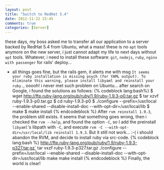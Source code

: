 ```yaml
---
layout: post
title: "Switch to RedHat 5.4"
date: 2012-11-22 15:45
comments: true
categories: [Server]
---
```

these days, my boss asked me to transfer all our application to a server backed by RedHat 5.4 from Ubuntu, what a mass!
these is no `apt` tools anymore on the new server, i just cannot adapt my life to next days without `apt` tools. Whatever, i need to install these software:
`git`, `nodejs`, `ruby`, `nginx with passenger` for rails' deploy...

* all things goes fine, but the rails gem, it alerts me with msg `It seems your ruby installation is missing psych (for YAML output). To eliminate this warning, please install libyaml and reinstall your ruby.`, ooooh! i never met such problem on Ubuntu... after search on Google, i found the solutions as follows:
{% codeblock lang:bash%}
$ wget http://ftp.ruby-lang.org/pub/ruby/1.9/ruby-1.9.3-p0.tar.gz
$ tar xzvf ruby-1.9.3-p0.tar.gz
$ cd ruby-1.9.3-p0
$ ./configure --prefix=/usr/local --enable-shared --disable-install-doc --with-opt-dir=/usr/local/lib
$ make
$ make install
{% endcodeblock %}
After `rvm reinstall 1.9.3`, the problem still exists. it seems that something goes wrong, then i checked the `rvm --help`, and found the option `-C`, so I add the preinstall `libyaml`'s libpath with `-C`, and execute `rvm -C --with-opt-dir=/usr/local/lib reinstall 1.9.3`.
But it still not work...
:-( i should abandon the RVM, and decide to install ruby via src-code.
{% codeblock lang:bash %}
http://ftp.ruby-lang.org/pub/ruby/1.9/ruby-1.9.3-p327.tar.gz`
tar vxzf ruby-1.9.3-p327.tar.gz
./configure --prefix=/usr/local --enable-shared --disable-install-doc --with-opt-dir=/usr/local/lib
make
make install
{% endcodeblock %}
Finally, the world is clear!

